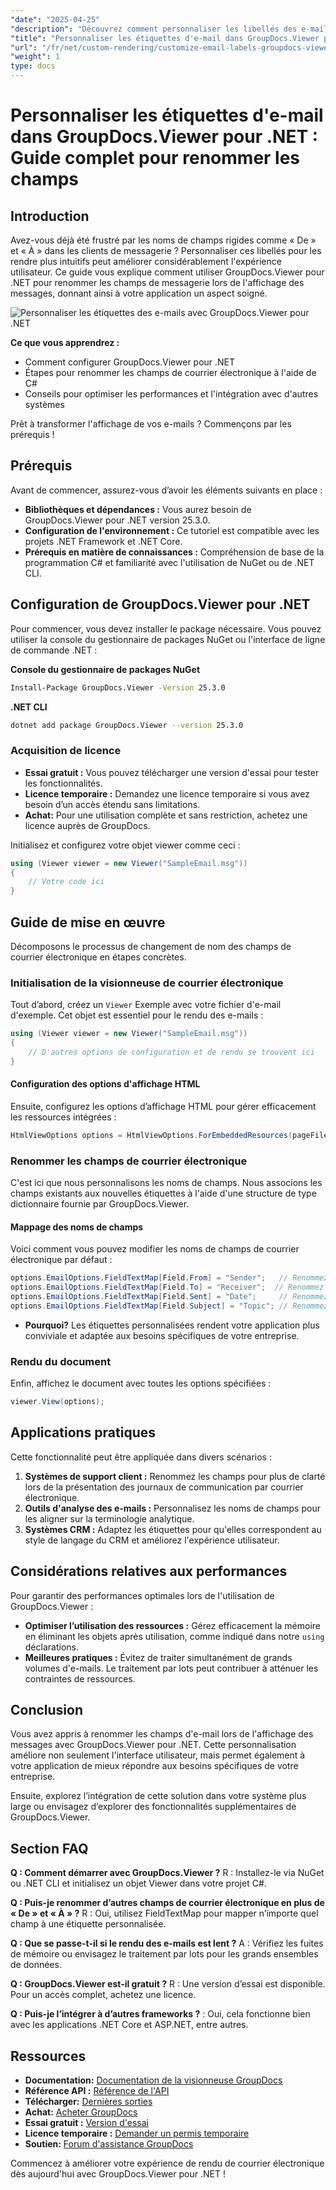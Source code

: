 ```yaml
---
"date": "2025-04-25"
"description": "Découvrez comment personnaliser les libellés des e-mails avec GroupDocs.Viewer pour .NET grâce à ce guide étape par étape. Améliorez l'interface utilisateur de votre application en renommant des champs comme « De » et « À »."
"title": "Personnaliser les étiquettes d'e-mail dans GroupDocs.Viewer pour .NET &#58; Guide complet pour renommer les champs"
"url": "/fr/net/custom-rendering/customize-email-labels-groupdocs-viewer-dotnet/"
"weight": 1
type: docs
---
```

# Personnaliser les étiquettes d'e-mail dans GroupDocs.Viewer pour .NET : Guide complet pour renommer les champs

## Introduction

Avez-vous déjà été frustré par les noms de champs rigides comme « De » et « À » dans les clients de messagerie ? Personnaliser ces libellés pour les rendre plus intuitifs peut améliorer considérablement l'expérience utilisateur. Ce guide vous explique comment utiliser GroupDocs.Viewer pour .NET pour renommer les champs de messagerie lors de l'affichage des messages, donnant ainsi à votre application un aspect soigné.

![Personnaliser les étiquettes des e-mails avec GroupDocs.Viewer pour .NET](/viewer/custom-rendering/customize-email-labels-img.png)

**Ce que vous apprendrez :**
- Comment configurer GroupDocs.Viewer pour .NET
- Étapes pour renommer les champs de courrier électronique à l'aide de C#
- Conseils pour optimiser les performances et l'intégration avec d'autres systèmes

Prêt à transformer l'affichage de vos e-mails ? Commençons par les prérequis !

## Prérequis

Avant de commencer, assurez-vous d’avoir les éléments suivants en place :

- **Bibliothèques et dépendances :** Vous aurez besoin de GroupDocs.Viewer pour .NET version 25.3.0.
- **Configuration de l'environnement :** Ce tutoriel est compatible avec les projets .NET Framework et .NET Core.
- **Prérequis en matière de connaissances :** Compréhension de base de la programmation C# et familiarité avec l'utilisation de NuGet ou de .NET CLI.

## Configuration de GroupDocs.Viewer pour .NET

Pour commencer, vous devez installer le package nécessaire. Vous pouvez utiliser la console du gestionnaire de packages NuGet ou l'interface de ligne de commande .NET :

**Console du gestionnaire de packages NuGet**
```bash
Install-Package GroupDocs.Viewer -Version 25.3.0
```

**.NET CLI**
```bash
dotnet add package GroupDocs.Viewer --version 25.3.0
```

### Acquisition de licence
- **Essai gratuit :** Vous pouvez télécharger une version d'essai pour tester les fonctionnalités.
- **Licence temporaire :** Demandez une licence temporaire si vous avez besoin d’un accès étendu sans limitations.
- **Achat:** Pour une utilisation complète et sans restriction, achetez une licence auprès de GroupDocs.

Initialisez et configurez votre objet viewer comme ceci :

```csharp
using (Viewer viewer = new Viewer("SampleEmail.msg"))
{
    // Votre code ici
}
```

## Guide de mise en œuvre

Décomposons le processus de changement de nom des champs de courrier électronique en étapes concrètes.

### Initialisation de la visionneuse de courrier électronique

Tout d’abord, créez un `Viewer` Exemple avec votre fichier d'e-mail d'exemple. Cet objet est essentiel pour le rendu des e-mails :

```csharp
using (Viewer viewer = new Viewer("SampleEmail.msg"))
{
    // D'autres options de configuration et de rendu se trouvent ici
}
```

#### Configuration des options d'affichage HTML

Ensuite, configurez les options d’affichage HTML pour gérer efficacement les ressources intégrées :

```csharp
HtmlViewOptions options = HtmlViewOptions.ForEmbeddedResources(pageFilePathFormat);
```

### Renommer les champs de courrier électronique

C'est ici que nous personnalisons les noms de champs. Nous associons les champs existants aux nouvelles étiquettes à l'aide d'une structure de type dictionnaire fournie par GroupDocs.Viewer.

#### Mappage des noms de champs

Voici comment vous pouvez modifier les noms de champs de courrier électronique par défaut :

```csharp
options.EmailOptions.FieldTextMap[Field.From] = "Sender";   // Renommez le champ « De » en « Expéditeur ».
options.EmailOptions.FieldTextMap[Field.To] = "Receiver";  // Renommez le champ « À » en « Destinataire ».
options.EmailOptions.FieldTextMap[Field.Sent] = "Date";     // Renommez le champ « Envoyé » en « Date ».
options.EmailOptions.FieldTextMap[Field.Subject] = "Topic"; // Renommez le champ « Sujet » en « Sujet ».
```

- **Pourquoi?** Les étiquettes personnalisées rendent votre application plus conviviale et adaptée aux besoins spécifiques de votre entreprise.

### Rendu du document

Enfin, affichez le document avec toutes les options spécifiées :

```csharp
viewer.View(options);
```

## Applications pratiques

Cette fonctionnalité peut être appliquée dans divers scénarios :

1. **Systèmes de support client :** Renommez les champs pour plus de clarté lors de la présentation des journaux de communication par courrier électronique.
2. **Outils d'analyse des e-mails :** Personnalisez les noms de champs pour les aligner sur la terminologie analytique.
3. **Systèmes CRM :** Adaptez les étiquettes pour qu'elles correspondent au style de langage du CRM et améliorez l'expérience utilisateur.

## Considérations relatives aux performances

Pour garantir des performances optimales lors de l'utilisation de GroupDocs.Viewer :
- **Optimiser l’utilisation des ressources :** Gérez efficacement la mémoire en éliminant les objets après utilisation, comme indiqué dans notre `using` déclarations.
- **Meilleures pratiques :** Évitez de traiter simultanément de grands volumes d'e-mails. Le traitement par lots peut contribuer à atténuer les contraintes de ressources.

## Conclusion

Vous avez appris à renommer les champs d'e-mail lors de l'affichage des messages avec GroupDocs.Viewer pour .NET. Cette personnalisation améliore non seulement l'interface utilisateur, mais permet également à votre application de mieux répondre aux besoins spécifiques de votre entreprise. 

Ensuite, explorez l’intégration de cette solution dans votre système plus large ou envisagez d’explorer des fonctionnalités supplémentaires de GroupDocs.Viewer.

## Section FAQ

**Q : Comment démarrer avec GroupDocs.Viewer ?**
R : Installez-le via NuGet ou .NET CLI et initialisez un objet Viewer dans votre projet C#.

**Q : Puis-je renommer d’autres champs de courrier électronique en plus de « De » et « À » ?**
R : Oui, utilisez FieldTextMap pour mapper n’importe quel champ à une étiquette personnalisée.

**Q : Que se passe-t-il si le rendu des e-mails est lent ?**
A : Vérifiez les fuites de mémoire ou envisagez le traitement par lots pour les grands ensembles de données.

**Q : GroupDocs.Viewer est-il gratuit ?**
R : Une version d’essai est disponible. Pour un accès complet, achetez une licence.

**Q : Puis-je l’intégrer à d’autres frameworks ?**
: Oui, cela fonctionne bien avec les applications .NET Core et ASP.NET, entre autres.

## Ressources
- **Documentation:** [Documentation de la visionneuse GroupDocs](https://docs.groupdocs.com/viewer/net/)
- **Référence API :** [Référence de l'API](https://reference.groupdocs.com/viewer/net/)
- **Télécharger:** [Dernières sorties](https://releases.groupdocs.com/viewer/net/)
- **Achat:** [Acheter GroupDocs](https://purchase.groupdocs.com/buy)
- **Essai gratuit :** [Version d'essai](https://releases.groupdocs.com/viewer/net/)
- **Licence temporaire :** [Demander un permis temporaire](https://purchase.groupdocs.com/temporary-license/)
- **Soutien:** [Forum d'assistance GroupDocs](https://forum.groupdocs.com/c/viewer/9)

Commencez à améliorer votre expérience de rendu de courrier électronique dès aujourd'hui avec GroupDocs.Viewer pour .NET !
